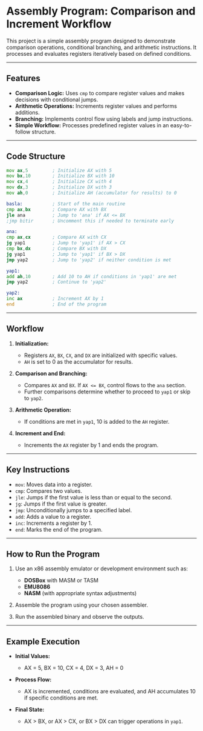 # Assembly Program: Comparison and Increment Workflow

This project is a simple assembly program designed to demonstrate comparison operations, conditional branching, and arithmetic instructions. It processes and evaluates registers iteratively based on defined conditions.

---

## Features

- **Comparison Logic:** Uses `cmp` to compare register values and makes decisions with conditional jumps.
- **Arithmetic Operations:** Increments register values and performs additions.
- **Branching:** Implements control flow using labels and jump instructions.
- **Simple Workflow:** Processes predefined register values in an easy-to-follow structure.

---

## Code Structure

```asm
mov ax,5         ; Initialize AX with 5
mov bx,10        ; Initialize BX with 10
mov cx,4         ; Initialize CX with 4
mov dx,3         ; Initialize DX with 3
mov ah,0         ; Initialize AH (accumulator for results) to 0

basla:           ; Start of the main routine
cmp ax,bx        ; Compare AX with BX
jle ana          ; Jump to 'ana' if AX <= BX
;jmp bitir       ; Uncomment this if needed to terminate early

ana:
cmp ax,cx        ; Compare AX with CX
jg yap1          ; Jump to 'yap1' if AX > CX
cmp bx,dx        ; Compare BX with DX
jg yap1          ; Jump to 'yap1' if BX > DX
jmp yap2         ; Jump to 'yap2' if neither condition is met

yap1:
add ah,10        ; Add 10 to AH if conditions in 'yap1' are met
jmp yap2         ; Continue to 'yap2'

yap2:
inc ax           ; Increment AX by 1
end              ; End of the program
```

---

## Workflow

1. **Initialization:**
   - Registers `AX`, `BX`, `CX`, and `DX` are initialized with specific values.
   - `AH` is set to 0 as the accumulator for results.

2. **Comparison and Branching:**
   - Compares `AX` and `BX`. If `AX <= BX`, control flows to the `ana` section.
   - Further comparisons determine whether to proceed to `yap1` or skip to `yap2`.

3. **Arithmetic Operation:**
   - If conditions are met in `yap1`, 10 is added to the `AH` register.

4. **Increment and End:**
   - Increments the `AX` register by 1 and ends the program.

---

## Key Instructions

- `mov`: Moves data into a register.
- `cmp`: Compares two values.
- `jle`: Jumps if the first value is less than or equal to the second.
- `jg`: Jumps if the first value is greater.
- `jmp`: Unconditionally jumps to a specified label.
- `add`: Adds a value to a register.
- `inc`: Increments a register by 1.
- `end`: Marks the end of the program.

---

## How to Run the Program

1. Use an x86 assembly emulator or development environment such as:
   - **DOSBox** with MASM or TASM
   - **EMU8086**
   - **NASM** (with appropriate syntax adjustments)

2. Assemble the program using your chosen assembler.

3. Run the assembled binary and observe the outputs.

---

## Example Execution

- **Initial Values:**
  - AX = 5, BX = 10, CX = 4, DX = 3, AH = 0

- **Process Flow:**
  - AX is incremented, conditions are evaluated, and AH accumulates 10 if specific conditions are met.

- **Final State:**
  - AX > BX, or AX > CX, or BX > DX can trigger operations in `yap1`.


